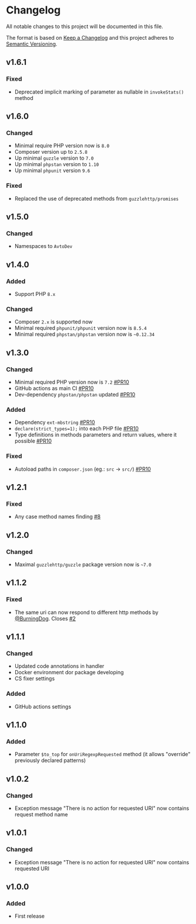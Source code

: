 # Changelog

All notable changes to this project will be documented in this file.

The format is based on [Keep a Changelog][keepachangelog] and this project adheres to [Semantic Versioning][semver].

## v1.6.1

### Fixed

- Deprecated implicit marking of parameter as nullable in `invokeStats()` method

## v1.6.0

### Changed

- Minimal require PHP version now is `8.0`
- Composer version up to `2.5.8`
- Up minimal `guzzle` version to `7.0`
- Up minimal `phpstan` version to `1.10`
- Up minimal `phpunit` version `9.6`

### Fixed

- Replaced the use of deprecated methods from `guzzlehttp/promises`

## v1.5.0

### Changed

- Namespaces to `AvtoDev`

## v1.4.0

### Added

- Support PHP `8.x`

### Changed

- Composer `2.x` is supported now
- Minimal required `phpunit/phpunit` version now is `8.5.4`
- Minimal required `phpstan/phpstan` version now is `~0.12.34`

## v1.3.0

### Changed

- Minimal required PHP version now is `7.2` [#PR10]
- GitHub actions as main CI [#PR10]
- Dev-dependency `phpstan/phpstan` updated [#PR10]

### Added

- Dependency `ext-mbstring` [#PR10]
- `declare(strict_types=1);` into each PHP file [#PR10]
- Type definitions in methods parameters and return values, where it possible [#PR10]

### Fixed

- Autoload paths in `composer.json` (eg.: `src` &rarr; `src/`) [#PR10]

[#PR10]:https://github.com/tarampampam/guzzle-url-mock/pull/10

## v1.2.1

### Fixed

- Any case method names finding [#8](https://github.com/tarampampam/guzzle-url-mock/issues/8)

## v1.2.0

### Changed

- Maximal `guzzlehttp/guzzle` package version now is `~7.0`

## v1.1.2

### Fixed

- The same uri can now respond to different http methods by [@BurningDog](https://github.com/BurningDog). Closes [#2](https://github.com/tarampampam/guzzle-url-mock/issues/2)

## v1.1.1

### Changed

- Updated code annotations in handler
- Docker environment dor package developing
- CS fixer settings

### Added

- GitHub actions settings

## v1.1.0

### Added

- Parameter `$to_top` for `onUriRegexpRequested` method (it allows "override" previously declared patterns)

## v1.0.2

### Changed

- Exception message "There is no action for requested URI" now contains request method name

## v1.0.1

### Changed

- Exception message "There is no action for requested URI" now contains requested URI

## v1.0.0

### Added

- First release

[keepachangelog]:https://keepachangelog.com/en/1.0.0/
[semver]:https://semver.org/spec/v2.0.0.html
